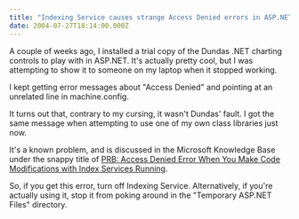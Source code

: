 ```yaml
---
title: "Indexing Service causes strange Access Denied errors in ASP.NET"
date: 2004-07-27T18:14:00.000Z
---
```

A couple of weeks ago, I installed a trial copy of the Dundas .NET charting controls to play with in ASP.NET. It's actually pretty cool, but I was attempting to show it to someone on my laptop when it stopped working.

I kept getting error messages about "Access Denied" and pointing at an unrelated line in machine.config.

It turns out that, contrary to my cursing, it wasn't Dundas' fault. I got the same message when attempting to use one of my own class libraries just now.

It's a known problem, and is discussed in the Microsoft Knowledge Base under the snappy title of [PRB: Access Denied Error When You Make Code Modifications with Index Services Running](http://support.microsoft.com/default.aspx?scid=kb;en-us;329065).

So, if you get this error, turn off Indexing Service. Alternatively, if you're actually using it, stop it from poking around in the "Temporary ASP.NET Files" directory.
